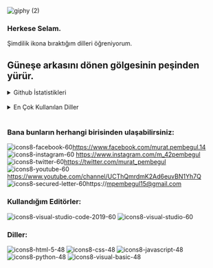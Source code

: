 ![giphy (2)](https://user-images.githubusercontent.com/121448902/210799922-fa0568be-788b-4abb-a648-7da4436a12b8.gif)

### Herkese Selam. 

Şimdilik ikona bıraktığım dilleri öğreniyorum. 

## Güneşe arkasını dönen gölgesinin peşinden yürür.
 
 
 
 <details>
<summary> Github İstatistikleri</summary>
 <img src="https://github-readme-stats.vercel.app/api?username=MuratPembegul&theme=radical">
</details><br>

 <details>
<summary> En Çok Kullanılan Diller </summary>
 <img src="https://github-readme-stats.vercel.app/api/top-langs/?username=MuratPembegul&theme=radical">
</details><br>
 
### Bana bunların herhangi birisinden ulaşabilirsiniz: <br>

 
![icons8-facebook-60](https://user-images.githubusercontent.com/121448902/210606786-22f64798-5119-4ba4-9f0f-7fe0a991bea5.png)https://www.facebook.com/murat.pembegul.14<br> 
![icons8-instagram-60](https://user-images.githubusercontent.com/121448902/210781571-3ed9ac92-d555-4696-b099-a758718649a6.png)
https://www.instagram.com/m_42pembegul<br>
![icons8-twitter-60](https://user-images.githubusercontent.com/121448902/210623920-551fa946-561c-4fb1-b2ea-23deee94ce18.png)https://twitter.com/murat_pembegul<br>
![icons8-youtube-60](https://user-images.githubusercontent.com/121448902/210624597-83635803-bc54-4061-8864-6e00296ba4c0.png) https://www.youtube.com/channel/UCThQmrdmK2Ad6euvBN1Yh7Q<br>
![icons8-secured-letter-60](https://user-images.githubusercontent.com/121448902/210625852-911f6f2d-f72c-4246-b721-f167556e27d3.png)https://mpembegul15@gmail.com
 
### Kullandığım Editörler:
 ![icons8-visual-studio-code-2019-60](https://user-images.githubusercontent.com/121448902/211033361-2da93c6f-b9a1-4401-ba31-12f99082a2f0.png)
![icons8-visual-studio-60](https://user-images.githubusercontent.com/121448902/211034608-7c8574a5-084f-430c-b0a1-598b6bdcf945.png)

  ### Diller: 
![icons8-html-5-48](https://user-images.githubusercontent.com/121448902/210796436-b46078be-0d84-4b78-b291-9ee9d0255107.png)
![icons8-css-48](https://user-images.githubusercontent.com/121448902/210796484-9c5398b1-9938-4abb-a986-920de09119ee.png)
![icons8-javascript-48](https://user-images.githubusercontent.com/121448902/210796510-0bbb1264-0fd5-44a1-9292-425bbdc7f30d.png)
![icons8-python-48](https://user-images.githubusercontent.com/121448902/210796568-f035cee5-dc1e-4655-b12c-790bcdd05565.png)
![icons8-visual-basic-48](https://user-images.githubusercontent.com/121448902/210796602-4a573afd-ec1c-4abd-894a-5a9495ddd918.png)





